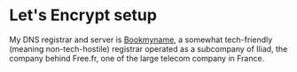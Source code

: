 # Let's Encrypt setup

My DNS registrar and server is
[Bookmyname](https://www.bookmyname.com/), a somewhat tech-friendly
(meaning non-tech-hostile) registrar operated as a subcompany of Iliad,
the company behind Free.fr, one of the large telecom company in France.